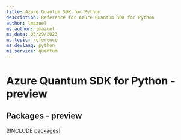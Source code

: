 ```yaml
---
title: Azure Quantum SDK for Python
description: Reference for Azure Quantum SDK for Python
author: lmazuel
ms.author: lmazuel
ms.data: 03/29/2023
ms.topic: reference
ms.devlang: python
ms.service: quantum
---
```

# Azure Quantum SDK for Python - preview
## Packages - preview
[!INCLUDE [packages](quantum-index.md)]